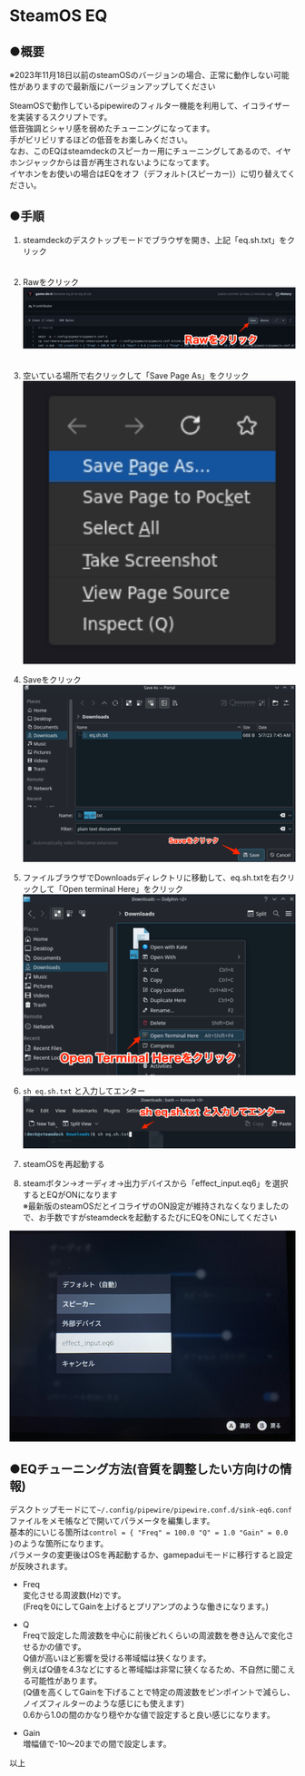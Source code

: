 # SteamOS EQ
## ●概要  
※2023年11月18日以前のsteamOSのバージョンの場合、正常に動作しない可能性がありますので最新版にバージョンアップしてください  

SteamOSで動作しているpipewireのフィルター機能を利用して、イコライザーを実装するスクリプトです。  
低音強調とシャリ感を弱めたチューニングになってます。  
手がビリビリするほどの低音をお楽しみください。  
なお、このEQはsteamdeckのスピーカー用にチューニングしてあるので、イヤホンジャックからは音が再生されないようになってます。  
イヤホンをお使いの場合はEQをオフ（デフォルト(スピーカー)）に切り替えてください。  
## ●手順  
  
1. steamdeckのデスクトップモードでブラウザを開き、上記「eq.sh.txt」をクリック  
　　
2. Rawをクリック  
![s1-2](/asset/s1-2.png)  
　　
3. 空いている場所で右クリックして「Save Page As」をクリック  
![s2](/asset/s2.png)  
  
4. Saveをクリック  
![s3-2](/asset/s3-2.png)  
  
5. ファイルブラウザでDownloadsディレクトリに移動して、eq.sh.txtを右クリックして「Open terminal Here」をクリック  
![s4-2](/asset/s4-2.png)  
  
6. `sh eq.sh.txt` と入力してエンター
![s5-2](/asset/s5-2.png)  
  
7. steamOSを再起動する  
  
8. steamボタン→オーディオ→出力デバイスから「effect_input.eq6」を選択するとEQがONになります  
※最新版のsteamOSだとイコライザのON設定が維持されなくなりましたので、お手数ですがsteamdeckを起動するたびにEQをONにしてください

![s6](/asset/s6.jpg)  
  
## ●EQチューニング方法(音質を調整したい方向けの情報)
デスクトップモードにて`~/.config/pipewire/pipewire.conf.d/sink-eq6.conf`ファイルをメモ帳などで開いてパラメータを編集します。  
基本的にいじる箇所は`control = { "Freq" = 100.0 "Q" = 1.0 "Gain" = 0.0 }`のような箇所になります。  
パラメータの変更後はOSを再起動するか、gamepaduiモードに移行すると設定が反映されます。  
  
* Freq  
変化させる周波数(Hz)です。  
(Freqを0にしてGainを上げるとプリアンプのような働きになります。)  
  
* Q  
Freqで設定した周波数を中心に前後どれくらいの周波数を巻き込んで変化させるかの値です。  
Q値が高いほど影響を受ける帯域幅は狭くなります。  
例えばQ値を4.3などにすると帯域幅は非常に狭くなるため、不自然に聞こえる可能性があります。  
(Q値を高くしてGainを下げることで特定の周波数をピンポイントで減らし、ノイズフィルターのような感じにも使えます)  
0.6から1.0の間のかなり穏やかな値で設定すると良い感じになります。  
  
* Gain  
増幅値で-10〜20までの間で設定します。



以上
